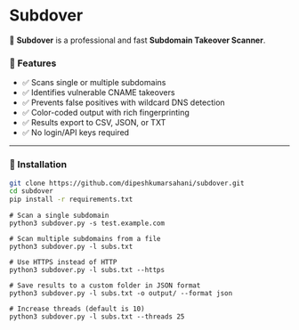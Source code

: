 # Subdover

🚀 **Subdover** is a professional and fast **Subdomain Takeover Scanner**.

### 🧠 Features

- ✅ Scans single or multiple subdomains
- ✅ Identifies vulnerable CNAME takeovers
- ✅ Prevents false positives with wildcard DNS detection
- ✅ Color-coded output with rich fingerprinting
- ✅ Results export to CSV, JSON, or TXT
- ✅ No login/API keys required

---

### 🔧 Installation

```bash
git clone https://github.com/dipeshkumarsahani/subdover.git
cd subdover
pip install -r requirements.txt
```
```
# Scan a single subdomain
python3 subdover.py -s test.example.com

# Scan multiple subdomains from a file
python3 subdover.py -l subs.txt

# Use HTTPS instead of HTTP
python3 subdover.py -l subs.txt --https

# Save results to a custom folder in JSON format
python3 subdover.py -l subs.txt -o output/ --format json

# Increase threads (default is 10)
python3 subdover.py -l subs.txt --threads 25
```

